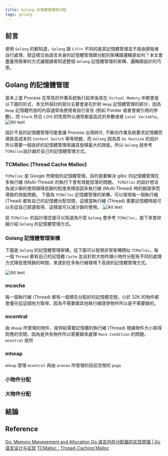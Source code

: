 ```yaml
---
title: Golang 記憶體管理與分配
tags: golang
---
```


## 前言

使用 `Golang` 的都知道，`Golang` 跟 `C/C++` 不同的是其記憶體管理並不是由開發者自行處理，那這樣交由語言本身的記憶體管理跟分配的架構跟邏輯是如何？本文會盡量用簡單的方式讓閱讀者知道整個 `Golang` 記憶體管理的架構、邏輯跟設計的巧思。

## Golang 的記憶體管理

基本上當 Process 在常見的作業系統執行起來後其在 `Virtual Memory` 中都會是以下圖的形式，本文所探討的部分主要會是在針對 `Heap` 記憶體管理的部分，因為 `Heap` 記憶體所放的內容通常為使用者自行宣告 (例如 Pointer 或者會被引用的參數)，而 `Stack` 符合 `LIFO` 的性質所以通常都是函式的參數或者 `Local Variable`。
![Alt text](virtual_memory.png)

設計不良的記憶體管理可能會讓 Process 出現碎片, 不斷向作業系統要求記憶體而導致高成本的 `Context Switch` 等等問題，而 `Golang` 因為其 `Go Routine` 的設計所以需要一個良好的記憶體管理來讓其發揮最大的效能，所以 `Golang` 就參考 `TCMalloc`設計屬於自己的記憶體管理方式。

### TCMalloc (Thread Cache Malloc)

`TCMalloc` 是 Google 所開發的記憶體管理，目的是要解決 glibc 的記憶體管理在多執行緒 (Multi-Thread) 的執行下會有效能低落的問題。
`TCMalloc` 的設計想法為減少鎖的使用跟降低鎖的粒度來降低因多執行緒 (Multi-Thread) 時的鎖競爭而導致的效能問題。
下圖為 `TCMalloc` 記憶體管理的架構，可以發現每一個執行緒 (Thead) 都有自己的記憶體分配空間，這樣當執行緒 (Thread) 需要記憶體時就可以先從自己那邊取得，這樣就可以減少鎖的使用。
![Alt text](tcmalloc.png)

從 `TCMalloc` 的設計理念就可以知道為什麼 `Golang` 會參考 `TCMalloc`，接下來會詳細介紹 `Golang` 的記憶體管理方式。

### Golang 記憶體管理架構

下圖是 `Golang` 的記憶體管理架構，從下圖可以發現非常架構類似 `TCMalloc`，每一個 `Thread` 都有自己的記憶體 `Cache` 並且針對大物件跟小物件分配有不同的處理方式降低使用鎖的時間，來達到在多執行緒環境下高效的記憶體管理方式。

![Alt text](golang_memory.png)

### mcache

每一個執行緒 (Thread) 都有一個預先分配好的記憶體空間，小於 32K 的物件都會優先從這個地方取得，因為不需要跟其他執行緒競爭物件所以是不需要鎖的。

### mcentral

由 `mheap` 所管理的物件，提供給需要記憶體的執行緒 (Thread) 根據物件大小取得對應的空間，因為是共有物件所以需要鎖來處理 `Race Condition` 的問題，`mcentral` 提供

### mheap

`mheap` 管理 `mcentral` 與由 `arenas` 所管理的目前空閒的 `page`  

### 小物件分配

### 大物件分配

## 結論

## Reference

[Go: Memory Management and Allocation
](https://medium.com/a-journey-with-go/go-memory-management-and-allocation-a7396d430f44)
[Go 语言内存分配器的实现原理 | Go 语言设计与实现](https://draveness.me/golang/docs/part3-runtime/ch07-memory/golang-memory-allocator/)
[TCMalloc : Thread-Caching Malloc](https://goog-perftools.sourceforge.net/doc/tcmalloc.html)